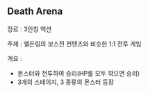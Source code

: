 Death Arena
-----------------------------------------------
장르 : 3인칭 액션

주제 : 엘든링의 보스전 컨텐츠와 비슷한 1:1 전투 게임

개요 :
 - 몬스터와 전투하여 승리(HP를 모두 깎으면 승리)
 - 3개의 스테이지, 3 종류의 몬스터 등장
